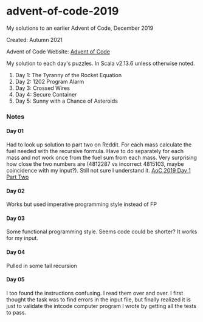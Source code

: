 # advent-of-code-2019
My solutions to an earlier Advent of Code, December 2019

Created:  Autumn 2021

Advent of Code Website:  [Advent of Code](https://adventofcode.com)

My solution to each day's puzzles.  In Scala v2.13.6 unless otherwise noted.

1. Day  1:  The Tyranny of the Rocket Equation
2. Day  2:  1202 Program Alarm
3. Day  3:  Crossed Wires
4. Day  4:  Secure Container
5. Day  5:  Sunny with a Chance of Asteroids

### Notes
#### Day 01
Had to look up solution to part two on Reddit.  For each mass calculate the fuel needed with the recursive formula.
Have to do separately for each mass and not work once from the fuel sum from each mass.  Very surprising how close the two numbers are (4812287 vs incorrect 4815103, maybe coincidence with my input?).
Still not sure I understand it.
[AoC 2019 Day 1 Part Two](https://www.reddit.com/r/adventofcode/comments/k1h4bq/2019_day_1_part_2_spits_out_right_answer_for/)

#### Day 02
Works but used imperative programming style instead of FP

#### Day 03
Some functional programming style.  Seems code could be shorter?  It works for my input.

#### Day 04
Pulled in some tail recursion

#### Day 05
I too found the instructions confusing. I read them over and over. I first thought the task was to find errors in the 
input file, but finally realized it is just to validate the intcode 
computer program I wrote by getting all the tests to pass.
